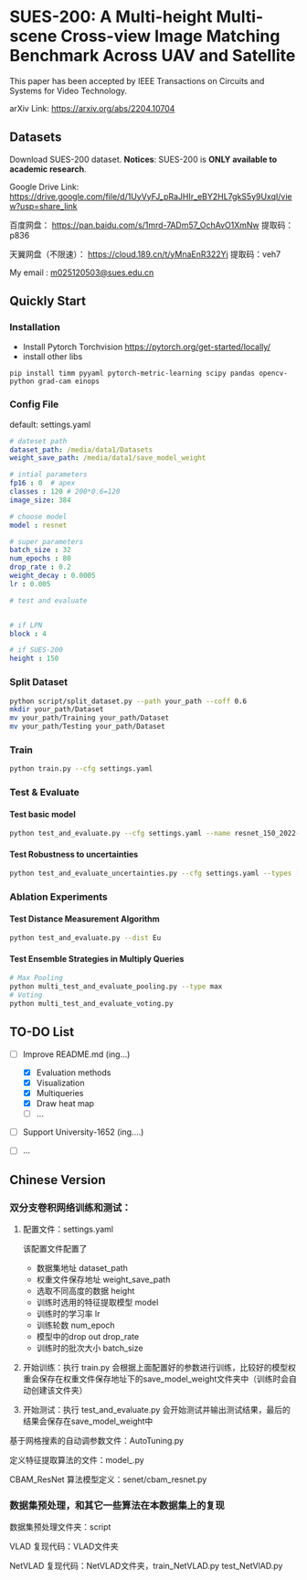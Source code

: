 # SUES-200: A Multi-height Multi-scene Cross-view Image Matching Benchmark Across UAV and Satellite

This paper has been accepted by IEEE Transactions on Circuits and Systems for Video Technology. 

arXiv Link: https://arxiv.org/abs/2204.10704

## Datasets

Download SUES-200 dataset. **Notices**: SUES-200 is **ONLY  available to academic research**.

Google Drive Link: https://drive.google.com/file/d/1UyVyFJ_pRaJHIr_eBY2HL7gkS5y9UxqI/view?usp=share_link

百度网盘：
https://pan.baidu.com/s/1mrd-7ADm57_OchAvO1XmNw
提取码：p836

天翼网盘（不限速）：
https://cloud.189.cn/t/yMnaEnR322Yj
提取码：veh7

My email : m025120503@sues.edu.cn



## Quickly Start

### Installation

- Install Pytorch Torchvision https://pytorch.org/get-started/locally/
- install other libs

```
pip install timm pyyaml pytorch-metric-learning scipy pandas opencv-python grad-cam einops
```

### Config File

default: settings.yaml

```yaml
# dateset path
dataset_path: /media/data1/Datasets
weight_save_path: /media/data1/save_model_weight

# intial parameters
fp16 : 0  # apex
classes : 120 # 200*0.6=120
image_size: 384

# choose model
model : resnet

# super parameters
batch_size : 32
num_epochs : 80
drop_rate : 0.2
weight_decay : 0.0005
lr : 0.005

# test and evaluate


# if LPN
block : 4

# if SUES-200
height : 150

```

### Split Dataset

```bash
python script/split_dataset.py --path your_path --coff 0.6
mkdir your_path/Dataset
mv your_path/Training your_path/Dataset
mv your_path/Testing your_path/Dataset
```



### Train

```bash
python train.py --cfg settings.yaml
```



### Test & Evaluate

#### Test basic model
```bash
python test_and_evaluate.py --cfg settings.yaml --name resnet_150_2022-04-25-10:26:34 --seq 3
```
#### Test Robustness to uncertainties
```bash
python test_and_evaluate_uncertainties.py --cfg settings.yaml --types ["snow", "fog"] --heights [150, 200]
```



### Ablation Experiments

#### Test Distance Measurement Algorithm
```bash
python test_and_evaluate.py --dist Eu
```
#### Test Ensemble Strategies in Multiply Queries
```bash
# Max Pooling
python multi_test_and_evaluate_pooling.py --type max
# Voting
python multi_test_and_evaluate_voting.py
```

## TO-DO List

- [ ] Improve README.md (ing...)
  - [X] Evaluation methods
  - [X] Visualization
  - [X] Multiqueries
  - [X] Draw heat map
  - [ ] ...

- [ ] Support University-1652 (ing....)
- [ ] ...



## Chinese Version

### 双分支卷积网络训练和测试：

1. 配置文件：settings.yaml

   该配置文件配置了 

   - 数据集地址 dataset_path
   - 权重文件保存地址 weight_save_path
   - 选取不同高度的数据 height
   - 训练时选用的特征提取模型 model
   - 训练时的学习率 lr
   - 训练轮数 num_epoch
   - 模型中的drop out  drop_rate
   - 训练时的批次大小 batch_size

2. 开始训练：执行 train.py 会根据上面配置好的参数进行训练，比较好的模型权重会保存在权重文件保存地址下的save_model_weight文件夹中（训练时会自动创建该文件夹）

3. 开始测试：执行 test_and_evaluate.py 会开始测试并输出测试结果，最后的结果会保存在save_model_weight中


基于网格搜素的自动调参数文件：AutoTuning.py

定义特征提取算法的文件：model_.py

CBAM_ResNet 算法模型定义：senet/cbam_resnet.py

### 数据集预处理，和其它一些算法在本数据集上的复现

数据集预处理文件夹：script

VLAD 复现代码：VLAD文件夹

NetVLAD 复现代码：NetVLAD文件夹，train_NetVLAD.py test_NetVlAD.py


